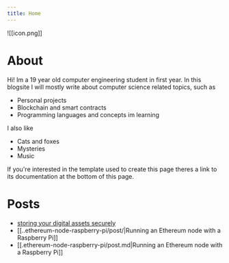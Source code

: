 ```yaml
---
title: Home
---
```

![[icon.png]]
# About

Hi! Im a 19 year old computer engineering student in first year. In this blogsite I will mostly write about computer science related topics, such as
- Personal projects
- Blockchain and smart contracts
- Programming languages and concepts im learning

I also like
- Cats and foxes
- Mysteries
- Music

If you're interested in the template used to create this page theres a link to its documentation at the bottom of this page.

# Posts
- [storing your digital assets securely](storing-digital-assets-securely/post.md)
- [[..ethereum-node-raspberry-pi/post/|Running an Ethereum node with a Raspberry Pi]]
- [[.ethereum-node-raspberry-pi/post.md|Running an Ethereum node with a Raspberry Pi]]

